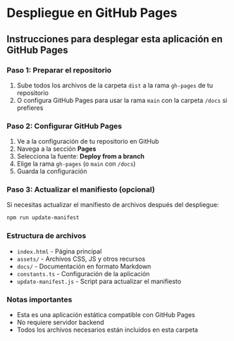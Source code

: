 # Despliegue en GitHub Pages

## Instrucciones para desplegar esta aplicación en GitHub Pages

### Paso 1: Preparar el repositorio
1. Sube todos los archivos de la carpeta `dist` a la rama `gh-pages` de tu repositorio
2. O configura GitHub Pages para usar la rama `main` con la carpeta `/docs` si prefieres

### Paso 2: Configurar GitHub Pages
1. Ve a la configuración de tu repositorio en GitHub
2. Navega a la sección **Pages**
3. Selecciona la fuente: **Deploy from a branch**
4. Elige la rama `gh-pages` (o `main` con `/docs`)
5. Guarda la configuración

### Paso 3: Actualizar el manifiesto (opcional)
Si necesitas actualizar el manifiesto de archivos después del despliegue:
```bash
npm run update-manifest
```

### Estructura de archivos
- `index.html` - Página principal
- `assets/` - Archivos CSS, JS y otros recursos
- `docs/` - Documentación en formato Markdown
- `constants.ts` - Configuración de la aplicación
- `update-manifest.js` - Script para actualizar el manifiesto

### Notas importantes
- Esta es una aplicación estática compatible con GitHub Pages
- No requiere servidor backend
- Todos los archivos necesarios están incluidos en esta carpeta
